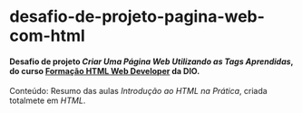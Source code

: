 # desafio-de-projeto-pagina-web-com-html

<h4>Desafio de projeto <i>Criar Uma Página Web Utilizando as Tags Aprendidas</i>, do curso <a href="https://web.dio.me/track/formacao-html-web-developer">Formação HTML Web Developer</a> da DIO.</h4>

Conteúdo:
Resumo das aulas <i>Introdução ao HTML na Prática</i>, criada totalmete em <i>HTML</i>.
